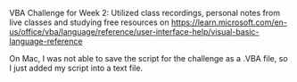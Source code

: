 VBA Challenge for Week 2:
Utilized class recordings, personal notes from live classes and studying free resources on https://learn.microsoft.com/en-us/office/vba/language/reference/user-interface-help/visual-basic-language-reference

On Mac, I was not able to save the script for the challenge as a .VBA file, so I just added my script into a text file.
